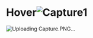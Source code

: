 # Hover![Capture1](https://github.com/NadiiaCode/Hover/assets/69422152/76171765-3858-4d88-9a4d-09d4a0761cf3)
![Uploading Capture.PNG…]()
